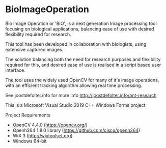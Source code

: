 # BioImageOperation

Bio Image Operation or 'BIO', is a next generation Image processing tool focusing on biological applications, balancing ease of use with desired flexibility required for research.

This tool has been developed in collaboration with biologists, using extensive captured images.

The solution balancing both the need for research purposes and flexibility required for this, and desired ease of use is realised in a script based user interface.

The tool uses the widely used OpenCV for many of it's image operations, with an efficient tracking algorithm allowing real time processing.

See joostdefolter.info for more info
http://joostdefolter.info/ant-research

This is a Microsoft Visual Studio 2019 C++ Windows Forms project

Project Requirements
- OpenCV 4.4.0 (https://opencv.org/)
- Openh264 1.8.0 library (https://github.com/cisco/openh264)
- WiX 3 (http://wixtoolset.org)
- Windows 64-bit

